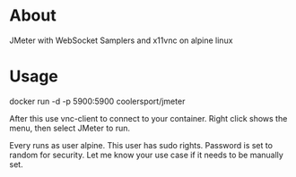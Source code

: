 # About
JMeter with WebSocket Samplers and x11vnc on alpine linux

# Usage

docker run -d -p 5900:5900 coolersport/jmeter

After this use vnc-client to connect to your container.
Right click shows the menu, then select JMeter to run.

Every runs as user alpine. This user has sudo rights.
Password is set to random for security. Let me know your
use case if it needs to be manually set.

